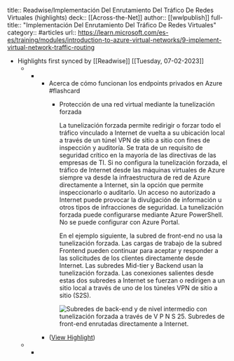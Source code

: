 title:: Readwise/Implementación Del Enrutamiento Del Tráfico De Redes Virtuales (highlights)
deck:: [[Across-the-Net]]
author:: [[wwlpublish]]
full-title:: "Implementación Del Enrutamiento Del Tráfico De Redes Virtuales"
category:: #articles
url:: https://learn.microsoft.com/es-es/training/modules/introduction-to-azure-virtual-networks/9-implement-virtual-network-traffic-routing

- Highlights first synced by [[Readwise]] [[Tuesday, 07-02-2023]]
	- -
		- Acerca de cómo funcionan los endpoints privados en Azure #flashcard
			- Protección de una red virtual mediante la tunelización forzada
			  
			  La tunelización forzada permite redirigir o forzar todo el tráfico vinculado a Internet de vuelta a su ubicación local a través de un túnel VPN de sitio a sitio con fines de inspección y auditoría. Se trata de un requisito de seguridad crítico en la mayoría de las directivas de las empresas de TI. Si no configura la tunelización forzada, el tráfico de Internet desde las máquinas virtuales de Azure siempre va desde la infraestructura de red de Azure directamente a Internet, sin la opción que permite inspeccionarlo o auditarlo. Un acceso no autorizado a Internet puede provocar la divulgación de información u otros tipos de infracciones de seguridad. La tunelización forzada puede configurarse mediante Azure PowerShell. No se puede configurar con Azure Portal.
			  
			  En el ejemplo siguiente, la subred de front-end no usa la tunelización forzada. Las cargas de trabajo de la subred Frontend pueden continuar para aceptar y responder a las solicitudes de los clientes directamente desde Internet. Las subredes Mid-tier y Backend usan la tunelización forzada. Las conexiones salientes desde estas dos subredes a Internet se fuerzan o redirigen a un sitio local a través de uno de los túneles VPN de sitio a sitio (S2S).
			  
			  ![Subredes de back-end y de nivel intermedio con tunelización forzada a través de V P N S 25. Subredes de front-end enrutadas directamente a Internet.](https://learn.microsoft.com/es-es/training/modules/introduction-to-azure-virtual-networks/8-exercise-connect-two-azure-virtual-networks-global/../../wwl-azure/introduction-to-azure-virtual-networks/media/forced-tunnel-ba8d30e6.png)
		- ([View Highlight](https://read.readwise.io/read/01gn7576zvekey6f0ndn3h9c3m))
	- -